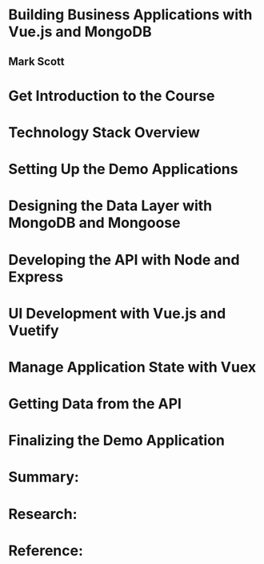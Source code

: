 # Building Business Applications with Vue.js and MongoDB
## Mark Scott

# Get Introduction to the Course

# Technology Stack Overview

# Setting Up the Demo Applications

# Designing the Data Layer with MongoDB and Mongoose

# Developing the API with Node and Express

# UI Development with Vue.js and Vuetify

# Manage Application State with Vuex

# Getting Data from the API

# Finalizing the Demo Application

# Summary:

# Research:

# Reference:
